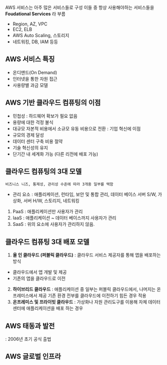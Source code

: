
AWS 서비스는 아주 많은 서비스들로 구성
이들 중 항상 사용해야하는 서비스들을  **Foudational Services** 라 부름
- Region, AZ, VPC
- EC2, ELB
- AWS Auto Scaling, 스토리지
- 네트워킹, DB, IAM 등등


## AWS 서비스 특징
- 온디맨드(On Demand)
- 인터넷을 통한 자원 접근
- 사용량별 과금 모델


## AWS 기반 클라우드 컴퓨팅의 이점
- 민첩성 : 하드웨어 확보가 필요 없음
- 용량에 대한 걱정 불식
- 대규모 자본적 비용에서 소규모 유동 비용으로 전환 : 기업 혁신에 이점
- 규모의 경제 달성
- 데이터 센터 구축 비용 절약
- 기술 혁신성의 유지
- 단기간 내 세계화 가능 (다른 리전에 배포 가능)

## 클라우드 컴퓨팅의 3대 모델

	비즈니스 니즈, 통제성, 관리성 수준에 따라 3개중 일부를 택함

- 관리 요소 : 애플리케이션, 런타임, 보안 및 통합 관리, 데이터 베이스
  서버 S/W, 가상화, 서버 H/W, 스토리지, 네트워킹

1. PaaS : 애플리케이션만 사용자가 관리
2. IaaS : 애플리케이션 ~ 데이터 베이스까지 사용자가 관리
3. SaaS : 위의 요소에 사용자가 관리하지 않음.

## 클라우드 컴퓨팅 3대 배포 모델
1. **올 인 클라우드 (퍼블릭 클라우드)**
 : 클라우드 서비스 제공자를 통해 앱을 배포하는 방식
- 클라우드에서 앱 개발 및 제공
-  기존의 앱을 클라우드로 이전
2. **하이브리드 클라우드**
 : 애플리케이션 중 일부는 퍼블릭 클라우드에서, 나머지는 온프레미스에서 제공
	  기존 환경 전부를 클라우드에 이전하기 힘든 경우 적용
3. **온프레미스 및 프라이빗 클라우드**
: 가상화나 자원 관리도구를 이용해 자체 데이터 센터에 애플리케이션을 배포 하는 경우

## AWS 태동과 발전
: 2006년 초기 공식 출법

## AWS 글로벌 인프라





